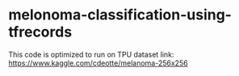 # melonoma-classification-using-tfrecords
This code is optimized to run on TPU
dataset link: https://www.kaggle.com/cdeotte/melanoma-256x256
